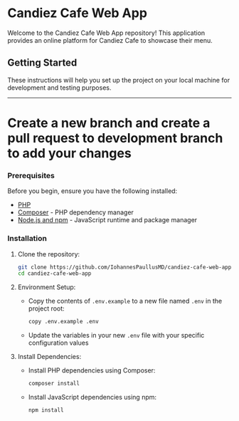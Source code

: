 # Candiez Cafe Web App

Welcome to the Candiez Cafe Web App repository! This application provides an online platform for Candiez Cafe to showcase their menu.

## Getting Started

These instructions will help you set up the project on your local machine for development and testing purposes. 

---
# Create a new branch and create a pull request to development branch to add your changes

### Prerequisites

Before you begin, ensure you have the following installed:
- [PHP](https://www.php.net/downloads.php)
- [Composer](https://getcomposer.org/download/) - PHP dependency manager
- [Node.js and npm](https://nodejs.org/) - JavaScript runtime and package manager

### Installation

1. Clone the repository:

   ```bash
   git clone https://github.com/IohannesPaullusMD/candiez-cafe-web-app.git
   cd candiez-cafe-web-app
   ```

2. Environment Setup:

   - Copy the contents of `.env.example` to a new file named `.env` in the project root:
     ```bash
     copy .env.example .env
     ```

   - Update the variables in your new `.env` file with your specific configuration values

3. Install Dependencies:
   - Install PHP dependencies using Composer:
     ```bash
     composer install
     ```
   - Install JavaScript dependencies using npm:
     ```bash
     npm install
     ```

